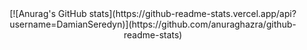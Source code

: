 <div align="center">
<div align="center">
 [![Anurag's GitHub stats](https://github-readme-stats.vercel.app/api?username=DamianSeredyn)](https://github.com/anuraghazra/github-readme-stats)
</div>
